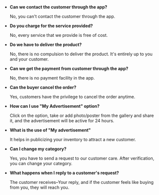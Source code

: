 - **Can we contact the customer through the app?**

  No, you can't contact the customer through the app.



- **Do you charge for the service provided?**

  No, every service that we provide is free of cost.



- **Do we have to deliver the product?**

  No, there is no compulsion to deliver the product. It's entirely up to you and your customer.



- **Can we get the payment from customer through the app?**

  No, there is no payment facility in the app.



- **Can the buyer cancel the order?**

  Yes, customers have the privilege to cancel the order anytime.



- **How can I use "My Advertisement" option?**

  Click on the option, take or add photo/poster from the gallery and share it, and the advertisement will be active for 24 hours.



- **What is the use of "My advertisement"**

  It helps in publicizing your inventory to attract a new customer.



- **Can I change my category?**

  Yes, you have to send a request to our customer care. After verification, you can change your category.



- **What happens when I reply to a customer's request?**

  The customer receives–Your reply, and if the customer feels like buying from you, they will reach you.